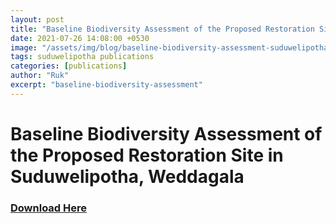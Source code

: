```yaml
---
layout: post
title: "Baseline Biodiversity Assessment of the Proposed Restoration Site in Suduwelipotha, Weddagala"
date: 2021-07-26 14:08:00 +0530
image: "/assets/img/blog/baseline-biodiversity-assessment-suduwelipotha1.jpg"
tags: suduwelipotha publications
categories: [publications]
author: "Ruk"
excerpt: "baseline-biodiversity-assessment"
---
```

# Baseline Biodiversity Assessment of the Proposed Restoration Site in Suduwelipotha, Weddagala

<h3>
<a href="assets/publications/Baseleine Report Final _VW.pdf" target="_blank" class="fa fa-download" download> Download Here</a>
</h3>
